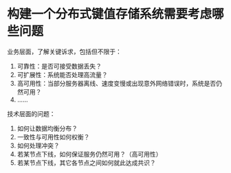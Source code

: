 # 构建一个分布式键值存储系统需要考虑哪些问题

业务层面，了解关键诉求，包括但不限于：

1. 可靠性：是否可接受数据丢失？
2. 可扩展性：系统能否处理高流量？
3. 高可用性：当部分服务器离线、速度变慢或出现意外网络错误时，系统是否仍然可用？
4. ……

技术层面的问题：

1. 如何让数据均衡分布？
2. 一致性与可用性如何权衡？
3. 如何处理冲突？
4. 若某节点下线，如何保证服务仍然可用？（高可用性）
5. 若某节点下线，其它各节点之间如何就此达成共识？
